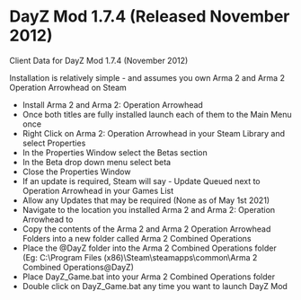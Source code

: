 # DayZ Mod 1.7.4 (Released November 2012)
Client Data for DayZ Mod 1.7.4 (November 2012)

Installation is relatively simple - and assumes you own Arma 2 and Arma 2 Operation Arrowhead on Steam

- Install Arma 2 and Arma 2: Operation Arrowhead
- Once both titles are fully installed launch each of them to the Main Menu once
- Right Click on Arma 2: Operation Arrowhead in your Steam Library and select Properties
- In the Properties Window select the Betas section
- In the Beta drop down menu select beta
- Close the Properties Window
- If an update is required, Steam will say - Update Queued next to Operation Arrowhead in your Games List
- Allow any Updates that may be required (None as of May 1st 2021) 
- Navigate to the location you installed Arma 2 and Arma 2: Operation Arrowhead to
- Copy the contents of the Arma 2 and Arma 2 Operation Arrowhead Folders into a new folder called Arma 2 Combined Operations
- Place the @DayZ folder into the Arma 2 Combined Operations folder (Eg: C:\Program Files (x86)\Steam\steamapps\common\Arma 2 Combined Operations\@DayZ)
- Place DayZ_Game.bat into your Arma 2 Combined Operations folder
- Double click on DayZ_Game.bat any time you want to launch DayZ Mod
